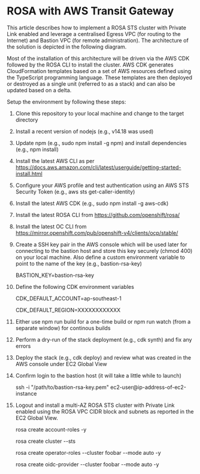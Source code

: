 # ROSA with AWS Transit Gateway

This article describes how to implement a ROSA STS cluster with Private Link enabled and leverage a centralised Egress VPC (for routing to the Internet) and Bastion VPC (for remote administration). The architecture of the solution is depicted in the following diagram.


Most of the installation of this architecture will be driven via the AWS CDK followed by the ROSA CLI to install the cluster. AWS CDK generates CloudFormation templates based on a set of AWS resources defined using the TypeScript programming language. These templates are then deployed or destroyed as a single unit (referred to as a stack) and can also be updated based on a delta. 

Setup the environment by following these steps:

1. Clone this repository to your local machine and change to the target directory
2. Install a recent version of nodejs (e.g., v14.18 was used)
3. Update npm (e.g., sudo npm install -g npm) and install dependencies (e.g., npm install)
4. Install the latest AWS CLI as per https://docs.aws.amazon.com/cli/latest/userguide/getting-started-install.html 
5. Configure your AWS profile and test authentication using an AWS STS Security Token (e.g., aws sts get-caller-identity) 
6. Install the latest AWS CDK (e.g., sudo npm install -g aws-cdk)
7. Install the latest ROSA CLI from https://github.com/openshift/rosa/
8. Install the latest OC CLI from https://mirror.openshift.com/pub/openshift-v4/clients/ocp/stable/
9. Create a SSH key pair in the AWS console which will be used later for connecting to the bastion host and store this key securely (chmod 400) on your local machine. Also define a custom environment variable to point to the name of the key (e.g., bastion-rsa-key)

	BASTION_KEY=bastion-rsa-key

10. Define the following CDK environment variables

	CDK_DEFAULT_ACCOUNT=ap-southeast-1
	
	CDK_DEFAULT_REGION=XXXXXXXXXXXX

11. Either use npm run build for a one-time build or npm run watch (from a separate window) for continous builds
12. Perform a dry-run of the stack deployment (e.g., cdk synth) and fix any errors
13. Deploy the stack (e.g., cdk deploy) and review what was created in the AWS console under EC2 Global View
14. Confirm login to the bastion host (it will take a little while to launch)

	ssh -i "/path/to/bastion-rsa-key.pem" ec2-user@ip-address-of-ec2-instance

15. Logout and install a multi-AZ ROSA STS cluster with Private Link enabled using the ROSA VPC CIDR block and subnets as reported in the EC2 Global View. 

	rosa create account-roles -y
	
	rosa create cluster --sts
	
	rosa create operator-roles --cluster foobar --mode auto -y
	
	rosa create oidc-provider --cluster foobar --mode auto -y
	
	




 


